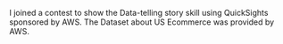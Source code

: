 I joined a contest to show the Data-telling story skill using QuickSights sponsored by AWS. The Dataset about US Ecommerce was provided by AWS. 
